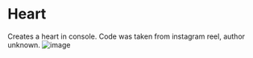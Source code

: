 # Heart
Creates a heart in console. Code was taken from instagram reel, author unknown.
![image](https://github.com/Lukeeev/Heart/assets/60920089/72a8f931-c8c7-4d86-9571-f827f5ccc262)
